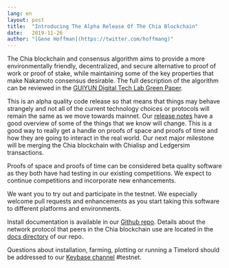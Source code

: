 ```yaml
---
lang: en
layout: post
title:  "Introducing The Alpha Release Of The Chia Blockchain"
date:   2019-11-26
author: "[Gene Hoffman](https://twitter.com/hoffmang)"
---
```


The Chia blockchain and consensus algorithm aims to provide a more environmentally friendly, decentralized, and secure alternative to proof of work or proof of stake, while maintaining some of the key properties that make Nakamoto consensus desirable. The full description of the algorithm can be reviewed in the [GUIYUN Digital Tech Lab Green Paper](/assets/ChiaGreenPaper.pdf).

This is an alpha quality code release so that means that things may behave strangely and not all of the current technology choices or protocols will remain the same as we move towards mainnet. Our [release notes](/releases) have a good overview of some of the things that we know will change. This is a good way to really get a handle on proofs of space and proofs of time and how they are going to interact in the real world. Our next major milestone will be merging the Chia blockchain with Chialisp and Ledgersim transactions.

Proofs of space and proofs of time can be considered beta quality software as they both have had testing in our existing competitions. We expect to continue competitions and incorporate new enhancements.

We want you to try out and participate in the testnet. We especially welcome pull requests and enhancements as you start taking this software to different platforms and environments.

Install documentation is available in our [Github repo](https://github.com/Chia-Network/chia-blockchain). Details about the network protocol that peers in the Chia blockchain use are located in the [docs directory](https://github.com/Chia-Network/chia-blockchain/tree/master/docs) of our repo.

Questions about installation, farming, plotting or running a Timelord should be addressed to our [Keybase channel](https://keybase.io/team/chia_network.public) #testnet.
